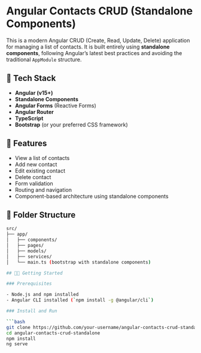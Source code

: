 # Angular Contacts CRUD (Standalone Components)

This is a modern Angular CRUD (Create, Read, Update, Delete) application for managing a list of contacts. It is built entirely using **standalone components**, following Angular’s latest best practices and avoiding the traditional `AppModule` structure.

## 🔧 Tech Stack

- **Angular (v15+)**
- **Standalone Components**
- **Angular Forms** (Reactive Forms)
- **Angular Router**
- **TypeScript**
- **Bootstrap** (or your preferred CSS framework)

## 🚀 Features

- View a list of contacts
- Add new contact
- Edit existing contact
- Delete contact
- Form validation
- Routing and navigation
- Component-based architecture using standalone components

## 📁 Folder Structure

```bash
src/
├── app/
│   ├── components/
│   ├── pages/
│   ├── models/
│   ├── services/
│   └── main.ts (bootstrap with standalone components)

## 🧑‍💻 Getting Started

### Prerequisites

- Node.js and npm installed
- Angular CLI installed (`npm install -g @angular/cli`)

### Install and Run

```bash
git clone https://github.com/your-username/angular-contacts-crud-standalone.git
cd angular-contacts-crud-standalone
npm install
ng serve
